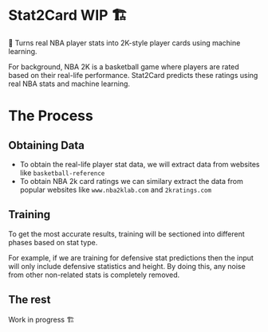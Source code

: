 # Stat2Card WIP 🏗️
🏀 Turns real NBA player stats into 2K-style player cards using machine learning.

For background, NBA 2K is a basketball game where players are rated based on their real-life performance. Stat2Card predicts these ratings using real NBA stats and machine learning.

# The Process

## Obtaining Data
- To obtain the real-life player stat data, we will extract data from websites like `basketball-reference`
- To obtain NBA 2k card ratings we can similary extract the data from popular websites like `www.nba2klab.com` and `2kratings.com`

## Training 
To get the most accurate results, training will be sectioned into different phases based on stat type.

For example, if we are training for defensive stat predictions then the input will only include defensive statistics and height. By doing this, any noise from other non-related stats is completely removed.

## The rest
Work in progress 🏗️
